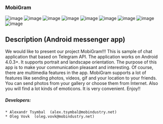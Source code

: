 ### MobiGram
![image](logo.png)
![image](registration_main.png)
![image](registration_code.png)
![image](chat_list.png)
![image](message_fragment.png)
![image](message_stickers.png)
![image](message_attach_menu.png)
![image](gallery.png)
![image](location.png)
## Description (Android messenger app)
 We would like to present our project MobiGram!!! This is sample of chat application that based on Telegram API.
 The application works on Android 4.0.3+. It supports portrait and landscape orientation.
 The purpose of this app is to make your communication pleasant and interesting.
 Of course, there are multimedia features in the app. MobiGram supports a lot of features like sending photos, videos, gif and your location to your friends.
 You can send photos from your gallery or choose them from Internet. Also you will find a lot kinds of emoticons.
 It is very convenient. Enjoy!!

##### Developers:<br>
    * Alexandr Tsymbal  (alex.tsymbal@mobindustry.net)
    * Oleg Vovk  (oleg.vovk@mobindustry.net)
